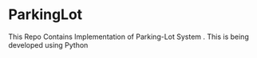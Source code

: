 # ParkingLot
This Repo Contains Implementation of Parking-Lot System . This is being developed using Python 
